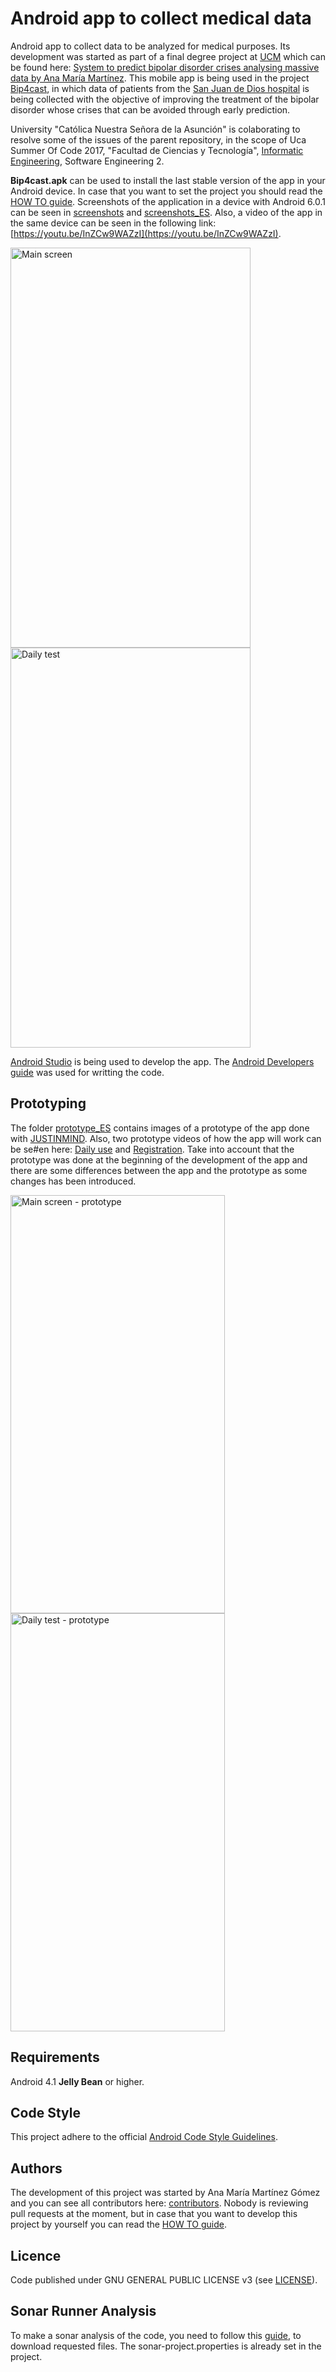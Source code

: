 # Android app to collect medical data

Android app to collect data to be analyzed for medical purposes. Its development was started as part of a final degree project at [UCM](https://www.ucm.es) which can be found here: [System to predict bipolar disorder crises analysing massive data by Ana María Martínez](http://eprints.ucm.es/38722). This mobile app is being used in the project [Bip4cast](http://www.bip4cast.org), in which data of patients from the [San Juan de Dios hospital](http://www.nuestraseñoradelapaz.es) is being collected with the objective of improving the treatment of the bipolar disorder whose crises that can be avoided through early prediction.

University "Católica Nuestra Señora de la Asunción" is colaborating to resolve some of the issues of the parent repository, in the scope of Uca Summer Of Code 2017, "Facultad de Ciencias y Tecnología", [Informatic Engineering](http://www.dei.uc.edu.py/index.php/informacion-general-informatica), Software Engineering 2.   

**Bip4cast.apk** can be used to install the last stable version of the app in your Android device. In case that you want to set the project you should read the [HOW TO guide](https://github.com/Ana06/medical-data-android/blob/master/HOWTO.md). Screenshots of the application in a device with Android 6.0.1 can be seen in [screenshots](https://github.com/Ana06/medical-data-android/tree/master/screenshots) and [screenshots_ES](https://github.com/Ana06/medical-data-android/tree/master/screenshots_ES). Also, a video of the app in the same device can be seen in the following link: [https://youtu.be/InZCw9WAZzI](https://youtu.be/InZCw9WAZzI).

<img src=/screenshots/main.jpg width=384 height=640 alt='Main screen' />
<img src=/screenshots/test.jpg width=384 height=640 alt='Daily test' />

[Android Studio](http://developer.android.com/intl/es/tools/studio/index.html) is being used to develop the app. The [Android Developers guide](https://developer.android.com/guide/index.html) was used for writting the code.


## Prototyping

The folder [prototype_ES](https://github.com/Ana06/medical-data-android/tree/master/prototype_ES) contains images of a prototype of the app done with [JUSTINMIND](http://www.justinmind.com). Also, two prototype videos of how the app will work can be se#en here: [Daily use](https://youtu.be/rmyIEO8Utz8) and [Registration](https://youtu.be/yqyoxoveptU). Take into account that the prototype was done at the beginning of the development of the app and there are some differences between the app and the prototype as some changes has been introduced.

<img src=/prototype_ES/main.png width=343 height=669 alt='Main screen - prototype' />
<img src=/prototype_ES/test-answer.png width=343 height=669 alt='Daily test - prototype' />


## Requirements

Android 4.1 **Jelly Bean** or higher.


## Code Style

This project adhere to the official [Android Code Style Guidelines](http://source.android.com/source/code-style.html).


## Authors

The development of this project was started by Ana María Martínez Gómez and you can see all contributors here: [contributors](https://github.com/Ana06/medical-data-android/graphs/contributors). Nobody is reviewing pull requests at the moment, but in case that you want to develop this project by yourself you can read the [HOW TO guide](https://github.com/Ana06/medical-data-android/blob/master/HOWTO.md).


## Licence

Code published under GNU GENERAL PUBLIC LICENSE v3 (see [LICENSE](LICENSE)).

## Sonar Runner Analysis

To make a sonar analysis of the code, you need to follow this [guide](https://androidresearch.wordpress.com/2014/05/29/analysing-android-code-with-sonarqube/), to download requested files.
The sonar-project.properties is already set in the project.